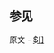 ## 参见

原文 - [$[<identifier>]]( https://docs.mongodb.com/manual/reference/operator/update/positional-filtered/ )

